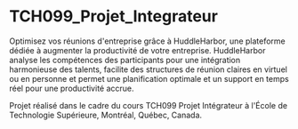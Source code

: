 # TCH099_Projet_Integrateur

Optimisez vos réunions d'entreprise grâce à HuddleHarbor, une plateforme dédiée à augmenter la productivité de votre entreprise. HuddleHarbor analyse les compétences des participants pour une intégration harmonieuse des talents, facilite des structures de réunion claires en virtuel ou en personne et permet une planification optimale et un support en temps réel pour une productivité accrue. 

Projet réalisé dans le cadre du cours TCH099 Projet Intégrateur à l'École de Technologie Supérieure, Montréal, Québec, Canada. 
